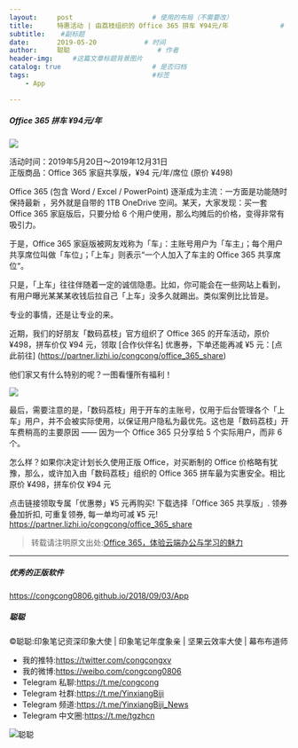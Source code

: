 ```yaml
---
layout:     post                    # 使用的布局（不需要改）
title:      特惠活动 | 由荔枝组织的 Office 365 拼车 ¥94元/年             # 标题 
subtitle:    #副标题
date:       2019-05-20            # 时间
author:     聪聪                      # 作者
header-img:     #这篇文章标题背景图片
catalog: true                       # 是否归档
tags:                               #标签
    - App

---
```

##### Office 365 拼车 ¥94元/年

![](http://ww1.sinaimg.cn/large/9b84e6acly1g37j08byshj21e00k0ju9.jpg)

活动时间：2019年5月20日～2019年12月31日<br/>
正版商品：Office 365 家庭共享版，¥94 元/年/席位 (原价 ¥498)

Office 365 (包含 Word / Excel / PowerPoint) 逐渐成为主流：一方面是功能随时保持最新  ，另外就是自带的 1TB OneDrive 空间。某天，大家发现：买一套 Office 365 家庭版后，只要分给 6 个用户使用，那么均摊后的价格，变得非常有吸引力。

于是，Office 365 家庭版被网友戏称为「车」：主账号用户为「车主」；每个用户共享席位叫做「车位」；「上车」则表示“一个人加入了车主的 Office 365 共享席位“。

只是，「上车」往往伴随着一定的诚信隐患。比如，你可能会在一些网站上看到，有用户曝光某某某收钱后拉自己「上车」没多久就踢出。类似案例比比皆是。

专业的事情，还是让专业的来。

近期，我们的好朋友「数码荔枝」官方组织了 Office 365 的开车活动，原价 ¥498，拼车价仅 ¥94 元，领取 [合作伙伴名] 优惠券，下单还能再减 ¥5 元：[点此前往] (https://partner.lizhi.io/congcong/office_365_share)

他们家又有什么特别的呢？一图看懂所有福利！

![](http://ww1.sinaimg.cn/large/9b84e6acly1g37izztcotj20rs576dsy.jpg)

最后，需要注意的是，「数码荔枝」用于开车的主账号，仅用于后台管理各个「上车」用户，并不会被实际使用，以保证用户隐私为最优先。这也是「数码荔枝」开车费稍高的主要原因 —— 因为一个 Office 365 只分享给 5 个实际用户，而非 6 个。

怎么样？如果你决定计划长久使用正版 Office，对买断制的 Office 价格略有犹豫，那么，或许加入由「数码荔枝」组织的 Office 365 拼车最为实惠安全。相比原价 ¥498，拼车价仅 ¥94 元

点击链接领取专属「优惠劵」¥5 元再购买! 下载选择「Office 365 共享版」. 领券叠加折扣, 可重复领券, 每一单均可减 ¥5 元!<br/>
https://partner.lizhi.io/congcong/office_365_share


> 转载请注明原文出处:[Office 365，体验云端办公与学习的魅力](https://congcong0806.github.io/2019/05/20/Office365)

- - - -

##### 优秀的正版软件
<https://congcong0806.github.io/2018/09/03/App>

##### 聪聪
&copy;聪聪:印象笔记资深印象大使 | 印象笔记年度象亲 | 坚果云效率大使 | 幕布布道师

* 我的推特:<https://twitter.com/congcongxv>
* 我的微博:<https://weibo.com/congcong0806>
* Telegram 私聊:<https://t.me/congcong>
* Telegram 社群:<https://t.me/YinxiangBiji>
* Telegram 频道:<https://t.me/YinxiangBiji_News>
* Telegram 中文圈:<https://t.me/tgzhcn>

![聪聪](https://i.v2ex.co/3wc207g5.png) 
